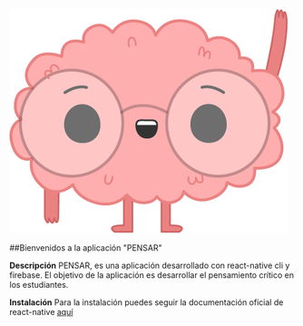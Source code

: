 ![](https://github.com/felipe0703/app-pensar/blob/master/src/assets/img/cerebrito/cerebro-saludando-rosa.png)

##Bienvenidos a la aplicación "PENSAR"

**Descripción**
PENSAR, es una aplicación desarrollado con react-native cli y firebase. El objetivo de la aplicación es desarrollar el pensamiento crítico en los estudiantes.

**Instalación**
Para la instalación puedes seguir la documentación oficial de react-native [aquí](https://reactnative.dev/docs/environment-setup 'aquí')
